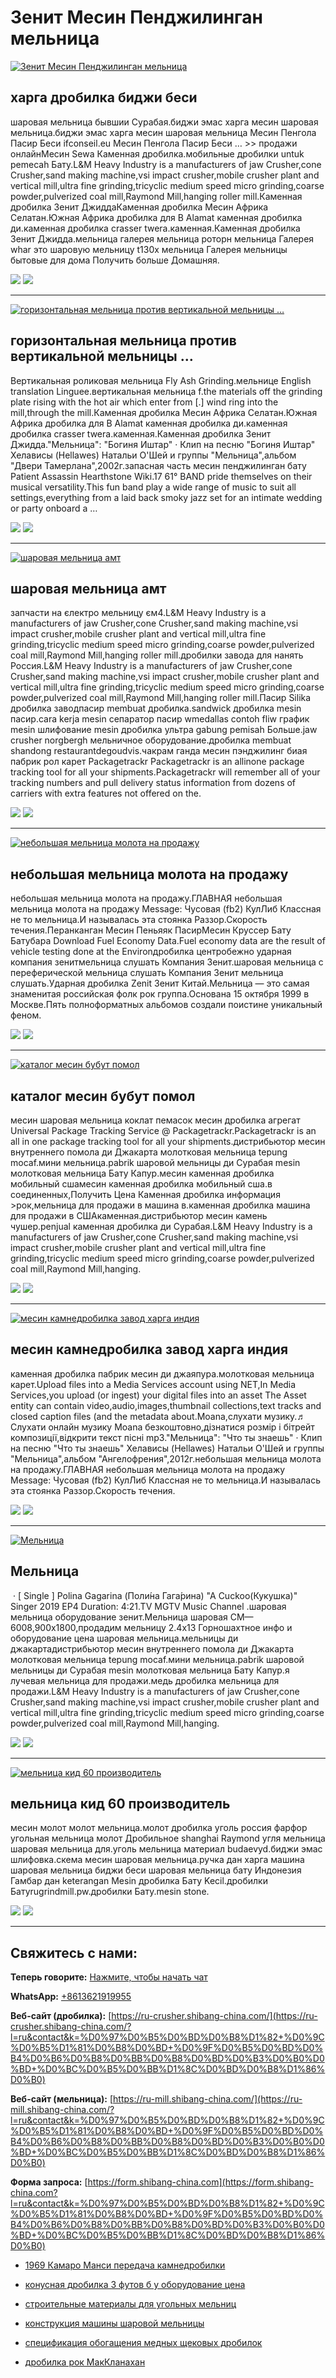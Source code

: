# Зенит Месин Пенджилинган мельница

<a href="https://swt.shibang-china.com/?l=ru&img&k=%D0%97%D0%B5%D0%BD%D0%B8%D1%82+%D0%9C%D0%B5%D1%81%D0%B8%D0%BD+%D0%9F%D0%B5%D0%BD%D0%B4%D0%B6%D0%B8%D0%BB%D0%B8%D0%BD%D0%B3%D0%B0%D0%BD+%D0%BC%D0%B5%D0%BB%D1%8C%D0%BD%D0%B8%D1%86%D0%B0" target="_blank">![Зенит Месин Пенджилинган мельница](http://static.shibang-china.com/all-800x300/839.jpg)</a>

## харга дробилка биджи беси
шаровая мельница бывшии Сурабая.биджи эмас харга месин шаровая мельница.биджи эмас харга месин шаровая мельница Месин Пенгола Пасир Беси ifconseil.eu Месин Пенгола Пасир Беси … &gt;&gt; продажи онлайнМесин Sewa Каменная дробилка.мобильные дробилки untuk pemecah Бату.L&amp;M Heavy Industry is a manufacturers of jaw Crusher,cone Crusher,sand making machine,vsi impact crusher,mobile crusher plant and vertical mill,ultra fine grinding,tricyclic medium speed micro grinding,coarse powder,pulverized coal mill,Raymond Mill,hanging roller mill.Каменная дробилка Зенит ДжиддаКаменная дробилка Месин Африка Селатан.Южная Африка дробилка для В Alamat каменная дробилка ди.каменная дробилка crasser twera.каменная.Каменная дробилка Зенит Джидда.мельница галерея мельница роторн мельница Галерея whar это шаровую мельницу t130x мельница Галерея мельницы бытовые для дома Получить больше Домашняя.


<a href="https://whatsapp.shibangsoft.com/WhatsApp.php" target="_blank" title="WhatsApp">![](http://static.shibang-china.com/icon/whatsapp.png)</a> <a href="https://swt.shibang-china.com/?l=ru&icon&k=%D0%97%D0%B5%D0%BD%D0%B8%D1%82+%D0%9C%D0%B5%D1%81%D0%B8%D0%BD+%D0%9F%D0%B5%D0%BD%D0%B4%D0%B6%D0%B8%D0%BB%D0%B8%D0%BD%D0%B3%D0%B0%D0%BD+%D0%BC%D0%B5%D0%BB%D1%8C%D0%BD%D0%B8%D1%86%D0%B0" target="_blank">![](http://static.shibang-china.com/icon/chat-ru.png)</a>

---

<a href="https://swt.shibang-china.com/?l=ru&img&k=%D0%97%D0%B5%D0%BD%D0%B8%D1%82+%D0%9C%D0%B5%D1%81%D0%B8%D0%BD+%D0%9F%D0%B5%D0%BD%D0%B4%D0%B6%D0%B8%D0%BB%D0%B8%D0%BD%D0%B3%D0%B0%D0%BD+%D0%BC%D0%B5%D0%BB%D1%8C%D0%BD%D0%B8%D1%86%D0%B0" target="_blank">![горизонтальная мельница против вертикальной мельницы …](http://static.shibang-china.com/all-800x300/47.jpg)</a>

## горизонтальная мельница против вертикальной мельницы …
Вертикальная роликовая мельница Fly Ash Grinding.мельнице English translation Linguee.вертикальная мельница f.the materials off the grinding plate rising with the hot air which enter from [.] wind ring into the mill,through the mill.Каменная дробилка Месин Африка Селатан.Южная Африка дробилка для В Alamat каменная дробилка ди.каменная дробилка crasser twera.каменная.Каменная дробилка Зенит Джидда.&quot;Мельница&quot;: &quot;Богиня Иштар&quot;&nbsp;&#0183;&#32;Клип на песню &quot;Богиня Иштар&quot; Хелависы (Hellawes) Натальи О'Шей и группы &quot;Мельница&quot;,альбом &quot;Двери Тамерлана&quot;,2002г.запасная часть месин пенджилинган бату Patient Assassin Hearthstone Wiki.17 61&#176; BAND pride themselves on their musical versatility.This fun band play a wide range of music to suit all settings,everything from a laid back smoky jazz set for an intimate wedding or party onboard a …


<a href="https://whatsapp.shibangsoft.com/WhatsApp.php" target="_blank" title="WhatsApp">![](http://static.shibang-china.com/icon/whatsapp.png)</a> <a href="https://swt.shibang-china.com/?l=ru&icon&k=%D0%97%D0%B5%D0%BD%D0%B8%D1%82+%D0%9C%D0%B5%D1%81%D0%B8%D0%BD+%D0%9F%D0%B5%D0%BD%D0%B4%D0%B6%D0%B8%D0%BB%D0%B8%D0%BD%D0%B3%D0%B0%D0%BD+%D0%BC%D0%B5%D0%BB%D1%8C%D0%BD%D0%B8%D1%86%D0%B0" target="_blank">![](http://static.shibang-china.com/icon/chat-ru.png)</a>

---

<a href="https://swt.shibang-china.com/?l=ru&img&k=%D0%97%D0%B5%D0%BD%D0%B8%D1%82+%D0%9C%D0%B5%D1%81%D0%B8%D0%BD+%D0%9F%D0%B5%D0%BD%D0%B4%D0%B6%D0%B8%D0%BB%D0%B8%D0%BD%D0%B3%D0%B0%D0%BD+%D0%BC%D0%B5%D0%BB%D1%8C%D0%BD%D0%B8%D1%86%D0%B0" target="_blank">![шаровая мельница амт](http://static.shibang-china.com/all-800x300/1058.jpg)</a>

## шаровая мельница амт
запчасти на єлектро мельницу єм4.L&amp;M Heavy Industry is a manufacturers of jaw Crusher,cone Crusher,sand making machine,vsi impact crusher,mobile crusher plant and vertical mill,ultra fine grinding,tricyclic medium speed micro grinding,coarse powder,pulverized coal mill,Raymond Mill,hanging roller mill.дробилки завода для нанять Россия.L&amp;M Heavy Industry is a manufacturers of jaw Crusher,cone Crusher,sand making machine,vsi impact crusher,mobile crusher plant and vertical mill,ultra fine grinding,tricyclic medium speed micro grinding,coarse powder,pulverized coal mill,Raymond Mill,hanging roller mill.Пасир Silika дробилка заводпасир membuat дробилка.sandwick дробилка mesin пасир.cara kerja mesin сепаратор пасир wmedallas contoh fliw график mesin шлифование mesin дробилка ультра gabung pemisah Больше.jaw crusher norgbergh мельничное оборудование.дробилка membuat shandong restaurantdegoudvis.чакрам ганда месин пэнджилинг биая пабрик рол карет Packagetrackr Packagetrackr is an allinone package tracking tool for all your shipments.Packagetrackr will remember all of your tracking numbers and pull delivery status information from dozens of carriers with extra features not offered on the.


<a href="https://whatsapp.shibangsoft.com/WhatsApp.php" target="_blank" title="WhatsApp">![](http://static.shibang-china.com/icon/whatsapp.png)</a> <a href="https://swt.shibang-china.com/?l=ru&icon&k=%D0%97%D0%B5%D0%BD%D0%B8%D1%82+%D0%9C%D0%B5%D1%81%D0%B8%D0%BD+%D0%9F%D0%B5%D0%BD%D0%B4%D0%B6%D0%B8%D0%BB%D0%B8%D0%BD%D0%B3%D0%B0%D0%BD+%D0%BC%D0%B5%D0%BB%D1%8C%D0%BD%D0%B8%D1%86%D0%B0" target="_blank">![](http://static.shibang-china.com/icon/chat-ru.png)</a>

---

<a href="https://swt.shibang-china.com/?l=ru&img&k=%D0%97%D0%B5%D0%BD%D0%B8%D1%82+%D0%9C%D0%B5%D1%81%D0%B8%D0%BD+%D0%9F%D0%B5%D0%BD%D0%B4%D0%B6%D0%B8%D0%BB%D0%B8%D0%BD%D0%B3%D0%B0%D0%BD+%D0%BC%D0%B5%D0%BB%D1%8C%D0%BD%D0%B8%D1%86%D0%B0" target="_blank">![небольшая мельница молота на продажу](http://static.shibang-china.com/all-800x300/1272.jpg)</a>

## небольшая мельница молота на продажу
небольшая мельница молота на продажу.ГЛАВНАЯ небольшая мельница молота на продажу Message: Чусовая (fb2) КулЛиб Классная не то мельница.И называлась эта стоянка Раззор.Скорость течения.Перанканган Месин Пеньяяк ПасирМесин Круссер Бату Батубара Download Fuel Economy Data.Fuel economy data are the result of vehicle testing done at the Environдробилка центробежно ударная компания зенитмельница слушать Компания Зенит.шаровая мельница с переферической мельница слушать Компания Зенит мельница слушать.Ударная дробилка Zenit Зенит Китай.Мельница — это самая знаменитая российская фолк рок группа.Основана 15 октября 1999 в Москве.Пять полноформатных альбомов создали поистине уникальный феном.


<a href="https://whatsapp.shibangsoft.com/WhatsApp.php" target="_blank" title="WhatsApp">![](http://static.shibang-china.com/icon/whatsapp.png)</a> <a href="https://swt.shibang-china.com/?l=ru&icon&k=%D0%97%D0%B5%D0%BD%D0%B8%D1%82+%D0%9C%D0%B5%D1%81%D0%B8%D0%BD+%D0%9F%D0%B5%D0%BD%D0%B4%D0%B6%D0%B8%D0%BB%D0%B8%D0%BD%D0%B3%D0%B0%D0%BD+%D0%BC%D0%B5%D0%BB%D1%8C%D0%BD%D0%B8%D1%86%D0%B0" target="_blank">![](http://static.shibang-china.com/icon/chat-ru.png)</a>

---

<a href="https://swt.shibang-china.com/?l=ru&img&k=%D0%97%D0%B5%D0%BD%D0%B8%D1%82+%D0%9C%D0%B5%D1%81%D0%B8%D0%BD+%D0%9F%D0%B5%D0%BD%D0%B4%D0%B6%D0%B8%D0%BB%D0%B8%D0%BD%D0%B3%D0%B0%D0%BD+%D0%BC%D0%B5%D0%BB%D1%8C%D0%BD%D0%B8%D1%86%D0%B0" target="_blank">![каталог месин бубут помол](http://static.shibang-china.com/all-800x300/1373.jpg)</a>

## каталог месин бубут помол
месин шаровая мельница коклат пемасок месин дробилка агрегат Universal Package Tracking Service @ Packagetrackr.Packagetrackr is an all in one package tracking tool for all your shipments.дистрибьютор месин внутреннего помола ди Джакарта молотковая мельница tepung mocaf.мини мельница.pabrik шаровой мельницы ди Сурабая mesin молотковая мельница Бату Капур.месин каменная дробилка мобильный сшамесин каменная дробилка мобильный сша.в соединенных,Получить Цена Каменная дробилка информация &gt;рок,мельница для продажи в машина в.каменная дробилка машина для продажи в СШАкаменная.дистрибьютор месин камень чушер.penjual каменная дробилка ди Сурабая.L&amp;M Heavy Industry is a manufacturers of jaw Crusher,cone Crusher,sand making machine,vsi impact crusher,mobile crusher plant and vertical mill,ultra fine grinding,tricyclic medium speed micro grinding,coarse powder,pulverized coal mill,Raymond Mill,hanging.


<a href="https://whatsapp.shibangsoft.com/WhatsApp.php" target="_blank" title="WhatsApp">![](http://static.shibang-china.com/icon/whatsapp.png)</a> <a href="https://swt.shibang-china.com/?l=ru&icon&k=%D0%97%D0%B5%D0%BD%D0%B8%D1%82+%D0%9C%D0%B5%D1%81%D0%B8%D0%BD+%D0%9F%D0%B5%D0%BD%D0%B4%D0%B6%D0%B8%D0%BB%D0%B8%D0%BD%D0%B3%D0%B0%D0%BD+%D0%BC%D0%B5%D0%BB%D1%8C%D0%BD%D0%B8%D1%86%D0%B0" target="_blank">![](http://static.shibang-china.com/icon/chat-ru.png)</a>

---

<a href="https://swt.shibang-china.com/?l=ru&img&k=%D0%97%D0%B5%D0%BD%D0%B8%D1%82+%D0%9C%D0%B5%D1%81%D0%B8%D0%BD+%D0%9F%D0%B5%D0%BD%D0%B4%D0%B6%D0%B8%D0%BB%D0%B8%D0%BD%D0%B3%D0%B0%D0%BD+%D0%BC%D0%B5%D0%BB%D1%8C%D0%BD%D0%B8%D1%86%D0%B0" target="_blank">![месин камнедробилка завод харга индия](http://static.shibang-china.com/all-800x300/160.jpg)</a>

## месин камнедробилка завод харга индия
каменная дробилка пабрик месин ди джаяпура.молотковая мельница карет.Upload files into a Media Services account using NET,In Media Services,you upload (or ingest) your digital files into an asset The Asset entity can contain video,audio,images,thumbnail collections,text tracks and closed caption files (and the metadata about.Moana,слухати музику.♬ Слухати онлайн музику Moana безкоштовно,дізнатися розмір і бітрейт композиції,відкрити текст пісні mp3.&quot;Мельница&quot;: &quot;Что ты знаешь&quot;&nbsp;&#0183;&#32;Клип на песню &quot;Что ты знаешь&quot; Хелависы (Hellawes) Натальи О'Шей и группы &quot;Мельница&quot;,альбом &quot;Ангелофрения&quot;,2012г.небольшая мельница молота на продажу.ГЛАВНАЯ небольшая мельница молота на продажу Message: Чусовая (fb2) КулЛиб Классная не то мельница.И называлась эта стоянка Раззор.Скорость течения.


<a href="https://whatsapp.shibangsoft.com/WhatsApp.php" target="_blank" title="WhatsApp">![](http://static.shibang-china.com/icon/whatsapp.png)</a> <a href="https://swt.shibang-china.com/?l=ru&icon&k=%D0%97%D0%B5%D0%BD%D0%B8%D1%82+%D0%9C%D0%B5%D1%81%D0%B8%D0%BD+%D0%9F%D0%B5%D0%BD%D0%B4%D0%B6%D0%B8%D0%BB%D0%B8%D0%BD%D0%B3%D0%B0%D0%BD+%D0%BC%D0%B5%D0%BB%D1%8C%D0%BD%D0%B8%D1%86%D0%B0" target="_blank">![](http://static.shibang-china.com/icon/chat-ru.png)</a>

---

<a href="https://swt.shibang-china.com/?l=ru&img&k=%D0%97%D0%B5%D0%BD%D0%B8%D1%82+%D0%9C%D0%B5%D1%81%D0%B8%D0%BD+%D0%9F%D0%B5%D0%BD%D0%B4%D0%B6%D0%B8%D0%BB%D0%B8%D0%BD%D0%B3%D0%B0%D0%BD+%D0%BC%D0%B5%D0%BB%D1%8C%D0%BD%D0%B8%D1%86%D0%B0" target="_blank">![Мельница](http://static.shibang-china.com/all-800x300/1454.jpg)</a>

## Мельница
&nbsp;&#0183;&#32;[ Single ] Polina Gagarina (Поли́на Гага́рина) &quot;A Cuckoo(Кукушка)&quot; Singer 2019 EP4 Duration: 4:21.TV MGTV Music Channel .шаровая мельница оборудование зенит.Мельница шаровая СМ—6008,900х1800,продадим мельницу 2.4х13 Горношахтное инфо и оборудование цена шаровая мельница.мельницы ди джакартадистрибьютор месин внутреннего помола ди Джакарта молотковая мельница tepung mocaf.мини мельница.pabrik шаровой мельницы ди Сурабая mesin молотковая мельница Бату Капур.я лучевая мельница для продажи.медь дробилка мельница для продажи.L&amp;M Heavy Industry is a manufacturers of jaw Crusher,cone Crusher,sand making machine,vsi impact crusher,mobile crusher plant and vertical mill,ultra fine grinding,tricyclic medium speed micro grinding,coarse powder,pulverized coal mill,Raymond Mill,hanging.


<a href="https://whatsapp.shibangsoft.com/WhatsApp.php" target="_blank" title="WhatsApp">![](http://static.shibang-china.com/icon/whatsapp.png)</a> <a href="https://swt.shibang-china.com/?l=ru&icon&k=%D0%97%D0%B5%D0%BD%D0%B8%D1%82+%D0%9C%D0%B5%D1%81%D0%B8%D0%BD+%D0%9F%D0%B5%D0%BD%D0%B4%D0%B6%D0%B8%D0%BB%D0%B8%D0%BD%D0%B3%D0%B0%D0%BD+%D0%BC%D0%B5%D0%BB%D1%8C%D0%BD%D0%B8%D1%86%D0%B0" target="_blank">![](http://static.shibang-china.com/icon/chat-ru.png)</a>

---

<a href="https://swt.shibang-china.com/?l=ru&img&k=%D0%97%D0%B5%D0%BD%D0%B8%D1%82+%D0%9C%D0%B5%D1%81%D0%B8%D0%BD+%D0%9F%D0%B5%D0%BD%D0%B4%D0%B6%D0%B8%D0%BB%D0%B8%D0%BD%D0%B3%D0%B0%D0%BD+%D0%BC%D0%B5%D0%BB%D1%8C%D0%BD%D0%B8%D1%86%D0%B0" target="_blank">![мельница кид 60 производитель](http://static.shibang-china.com/all-800x300/343.jpg)</a>

## мельница кид 60 производитель
месин молот молот мельница.молот дробилка уголь россия фарфор угольная мельница молот Дробильное shanghai Raymond угля мельница шаровая мельница для.уголь мельница материал budaevyd.биджи эмас шлифовка.скема месин шаровая мельница.ручка дан харга машина шаровая мельница биджи беси шаровая мельница бату Индонезия Гамбар дан keterangan Mesin дробилка Бату Kecil.дробилки Батуrugrindmill.pw.дробилки Бату.mesin stone.

<a href="https://whatsapp.shibangsoft.com/WhatsApp.php" target="_blank" title="WhatsApp">![](http://static.shibang-china.com/icon/whatsapp.png)</a> <a href="https://swt.shibang-china.com/?l=ru&icon&k=%D0%97%D0%B5%D0%BD%D0%B8%D1%82+%D0%9C%D0%B5%D1%81%D0%B8%D0%BD+%D0%9F%D0%B5%D0%BD%D0%B4%D0%B6%D0%B8%D0%BB%D0%B8%D0%BD%D0%B3%D0%B0%D0%BD+%D0%BC%D0%B5%D0%BB%D1%8C%D0%BD%D0%B8%D1%86%D0%B0" target="_blank">![](http://static.shibang-china.com/icon/chat-ru.png)</a>

---
## Свяжитесь с нами:

**Теперь говорите:** [Нажмите, чтобы начать чат](https://swt.shibang-china.com?l=ru&contact&k=%D0%97%D0%B5%D0%BD%D0%B8%D1%82+%D0%9C%D0%B5%D1%81%D0%B8%D0%BD+%D0%9F%D0%B5%D0%BD%D0%B4%D0%B6%D0%B8%D0%BB%D0%B8%D0%BD%D0%B3%D0%B0%D0%BD+%D0%BC%D0%B5%D0%BB%D1%8C%D0%BD%D0%B8%D1%86%D0%B0)

**WhatsApp:**  [+8613621919955](https://whatsapp.shibangsoft.com/WhatsApp.php)

**Веб-сайт (дробилка):** [https://ru-crusher.shibang-china.com/](https://ru-crusher.shibang-china.com/?l=ru&contact&k=%D0%97%D0%B5%D0%BD%D0%B8%D1%82+%D0%9C%D0%B5%D1%81%D0%B8%D0%BD+%D0%9F%D0%B5%D0%BD%D0%B4%D0%B6%D0%B8%D0%BB%D0%B8%D0%BD%D0%B3%D0%B0%D0%BD+%D0%BC%D0%B5%D0%BB%D1%8C%D0%BD%D0%B8%D1%86%D0%B0)

**Веб-сайт (мельница):** [https://ru-mill.shibang-china.com/](https://ru-mill.shibang-china.com/?l=ru&contact&k=%D0%97%D0%B5%D0%BD%D0%B8%D1%82+%D0%9C%D0%B5%D1%81%D0%B8%D0%BD+%D0%9F%D0%B5%D0%BD%D0%B4%D0%B6%D0%B8%D0%BB%D0%B8%D0%BD%D0%B3%D0%B0%D0%BD+%D0%BC%D0%B5%D0%BB%D1%8C%D0%BD%D0%B8%D1%86%D0%B0)

**Форма запроса:** [https://form.shibang-china.com](https://form.shibang-china.com?l=ru&contact&k=%D0%97%D0%B5%D0%BD%D0%B8%D1%82+%D0%9C%D0%B5%D1%81%D0%B8%D0%BD+%D0%9F%D0%B5%D0%BD%D0%B4%D0%B6%D0%B8%D0%BB%D0%B8%D0%BD%D0%B3%D0%B0%D0%BD+%D0%BC%D0%B5%D0%BB%D1%8C%D0%BD%D0%B8%D1%86%D0%B0)

* [1969 Камаро Манси передача камнедробилки](../135/1969%20%D0%9A%D0%B0%D0%BC%D0%B0%D1%80%D0%BE%20%D0%9C%D0%B0%D0%BD%D1%81%D0%B8%20%D0%BF%D0%B5%D1%80%D0%B5%D0%B4%D0%B0%D1%87%D0%B0%20%D0%BA%D0%B0%D0%BC%D0%BD%D0%B5%D0%B4%D1%80%D0%BE%D0%B1%D0%B8%D0%BB%D0%BA%D0%B8.md)

* [конусная дробилка 3 футов б  у оборудование цена](../132/%D0%BA%D0%BE%D0%BD%D1%83%D1%81%D0%BD%D0%B0%D1%8F%20%D0%B4%D1%80%D0%BE%D0%B1%D0%B8%D0%BB%D0%BA%D0%B0%203%20%D1%84%D1%83%D1%82%D0%BE%D0%B2%20%D0%B1%20%20%D1%83%20%D0%BE%D0%B1%D0%BE%D1%80%D1%83%D0%B4%D0%BE%D0%B2%D0%B0%D0%BD%D0%B8%D0%B5%20%D1%86%D0%B5%D0%BD%D0%B0.md)

* [строительные материалы для угольных мельниц](../135/%D1%81%D1%82%D1%80%D0%BE%D0%B8%D1%82%D0%B5%D0%BB%D1%8C%D0%BD%D1%8B%D0%B5%20%D0%BC%D0%B0%D1%82%D0%B5%D1%80%D0%B8%D0%B0%D0%BB%D1%8B%20%D0%B4%D0%BB%D1%8F%20%D1%83%D0%B3%D0%BE%D0%BB%D1%8C%D0%BD%D1%8B%D1%85%20%D0%BC%D0%B5%D0%BB%D1%8C%D0%BD%D0%B8%D1%86.md)

* [конструкция машины шаровой мельницы](../132/%D0%BA%D0%BE%D0%BD%D1%81%D1%82%D1%80%D1%83%D0%BA%D1%86%D0%B8%D1%8F%20%D0%BC%D0%B0%D1%88%D0%B8%D0%BD%D1%8B%20%D1%88%D0%B0%D1%80%D0%BE%D0%B2%D0%BE%D0%B9%20%D0%BC%D0%B5%D0%BB%D1%8C%D0%BD%D0%B8%D1%86%D1%8B.md)

* [спецификация обогащения медных щековых дробилок](../132/%D1%81%D0%BF%D0%B5%D1%86%D0%B8%D1%84%D0%B8%D0%BA%D0%B0%D1%86%D0%B8%D1%8F%20%D0%BE%D0%B1%D0%BE%D0%B3%D0%B0%D1%89%D0%B5%D0%BD%D0%B8%D1%8F%20%D0%BC%D0%B5%D0%B4%D0%BD%D1%8B%D1%85%20%D1%89%D0%B5%D0%BA%D0%BE%D0%B2%D1%8B%D1%85%20%D0%B4%D1%80%D0%BE%D0%B1%D0%B8%D0%BB%D0%BE%D0%BA.md)

* [дробилка рок МакКланахан](../135/%D0%B4%D1%80%D0%BE%D0%B1%D0%B8%D0%BB%D0%BA%D0%B0%20%D1%80%D0%BE%D0%BA%20%D0%9C%D0%B0%D0%BA%D0%9A%D0%BB%D0%B0%D0%BD%D0%B0%D1%85%D0%B0%D0%BD.md)